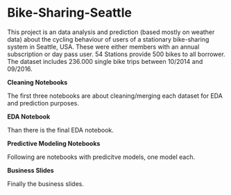 # Bike-Sharing-Seattle

This project is an data analysis and prediction (based mostly on weather data) about the cycling behaviour of users of a stationary bike-sharing system in Seattle, USA. These were either members with an annual subscription or day pass user. 54 Stations provide 500 bikes to all borrower. The dataset includes 236.000 single bike trips between 10/2014 and 09/2016.

**Cleaning Notebooks**

The first three notebooks are about cleaning/merging each dataset for EDA and prediction purposes.

**EDA Notebook**

Than there is the final EDA notebook.

**Predictive Modeling Notebooks**

Following are notebooks with predicitve models, one model each.

**Business Slides**

Finally the business slides.
